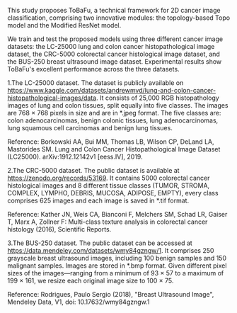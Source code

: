 This study proposes ToBaFu, a technical framework for 2D cancer image classification, comprising two innovative modules: the topology-based Topo model and the Modified ResNet model. 

We train and test the proposed models using three different cancer image datasets: the LC-25000 lung and colon cancer histopathological image dataset, the CRC-5000 colorectal cancer histological image dataset, and the BUS-250 breast ultrasound image dataset. Experimental results show ToBaFu's excellent performance across the three datasets.

1.The LC-25000 dataset. The dataset is publicly available on https://www.kaggle.com/datasets/andrewmvd/lung-and-colon-cancer-histopathological-images/data. It consists of 25,000 RGB histopathology images of lung and colon tissues, split equally into five classes. The images are 768 × 768 pixels in size and are in *.jpeg format. The five classes are: colon adenocarcinomas, benign colonic tissues, lung adenocarcinomas, lung squamous cell carcinomas and benign lung tissues.

Reference: Borkowski AA, Bui MM, Thomas LB, Wilson CP, DeLand LA, Mastorides SM. Lung and Colon Cancer Histopathological Image Dataset (LC25000). arXiv:1912.12142v1 [eess.IV], 2019.

2.The CRC-5000 dataset. The public dataset is available at https://zenodo.org/records/53169. It contains 5000 colorectal cancer histological images and 8 different tissue classes (TUMOR, STROMA, COMPLEX, LYMPHO, DEBRIS, MUCOSA, ADIPOSE, EMPTY), every class comprises 625 images and each image is saved in *.tif format.

Reference: Kather JN, Weis CA, Bianconi F, Melchers SM, Schad LR, Gaiser T, Marx A, Zollner F: Multi-class texture analysis in colorectal cancer histology (2016), Scientific Reports.

3.The BUS-250 dataset. The public dataset can be accessed at https://data.mendeley.com/datasets/wmy84gzngw/1. It comprises 250 grayscale breast ultrasound images, including 100 benign samples and 150 malignant samples. Images are stored in *.bmp format. Given different pixel sizes of the images—ranging from a minimum of 93 × 57 to a maximum of 199 × 161, we resize each original image size to 100 × 75.

Reference: Rodrigues, Paulo Sergio (2018), "Breast Ultrasound Image", Mendeley Data, V1, doi: 10.17632/wmy84gzngw.1